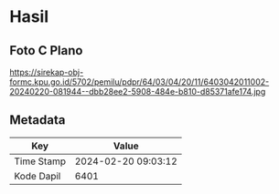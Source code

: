 # Hasil

## Foto C Plano

https://sirekap-obj-formc.kpu.go.id/5702/pemilu/pdpr/64/03/04/20/11/6403042011002-20240220-081944--dbb28ee2-5908-484e-b810-d85371afe174.jpg


## Metadata

| Key        | Value               |
| ---------- | ------------------- |
| Time Stamp | 2024-02-20 09:03:12 |
| Kode Dapil | 6401                |



